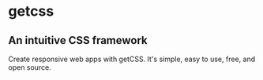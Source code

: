 # getcss
## **An intuitive CSS framework**
Create responsive web apps with getCSS. It's simple, easy to use, free, and open source.
